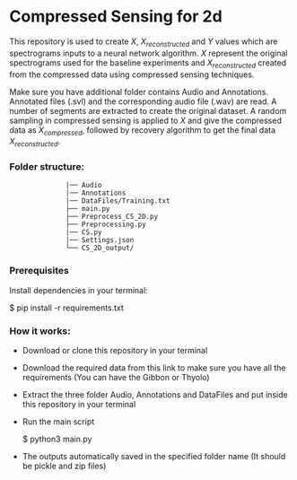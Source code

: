 # Compressed Sensing for 2d

This repository is used to create $X$, $X_{reconstructed}$ and $Y$ values which are spectrograms inputs to a neural network algorithm. 
$X$ represent the original spectrograms used for the baseline experiments and $X_{reconstructed}$ created from the compressed data using compressed sensing techniques.

Make sure you have additional folder contains Audio and Annotations. Annotated files (.svl) and the corresponding audio file (.wav) are read. 
A number of segments are extracted to create the original dataset. A random sampling in compressed sensing is applied to $X$ and give the compressed data as $X_{compressed}$, followed by recovery algorithm to get the final data $X_{reconstructed}$.
      
### Folder structure:

                  |── Audio
                  |── Annotations
                  |── DataFiles/Training.txt
                  ├── main.py
                  ├── Preprocess_CS_2D.py
                  ├── Preprocessing.py
                  |── CS.py
                  |── Settings.json  
                  └── CS_2D_output/
                  
### Prerequisites

Install dependencies in your terminal:

$ pip install -r requirements.txt             

### How it works:
- Download or clone this repository in your terminal
- Download the required data from this link to make sure you have all the requirements (You can have the Gibbon or Thyolo)
- Extract the three folder Audio, Annotations and DataFiles and put inside this repository in your terminal
- Run the main script
  
  $ python3 main.py
  
- The outputs automatically saved in the specified folder name (It should be pickle and zip files)


         
